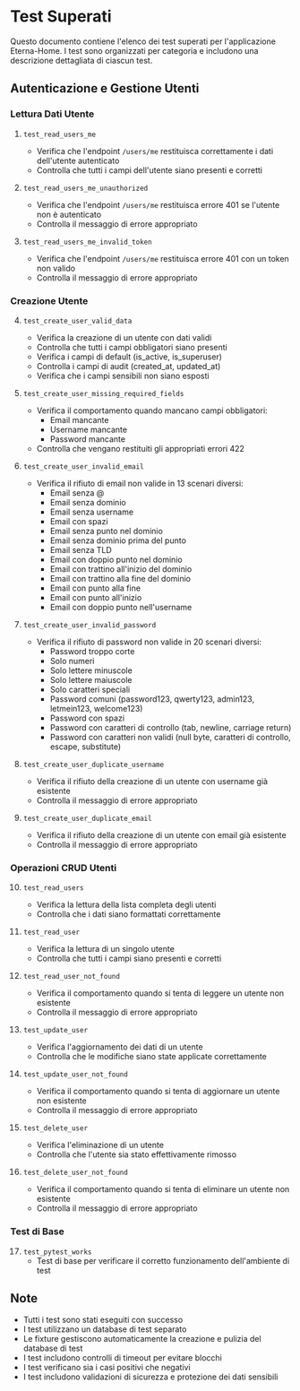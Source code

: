 # Test Superati

Questo documento contiene l'elenco dei test superati per l'applicazione Eterna-Home. I test sono organizzati per categoria e includono una descrizione dettagliata di ciascun test.

## Autenticazione e Gestione Utenti

### Lettura Dati Utente
1. `test_read_users_me`
   - Verifica che l'endpoint `/users/me` restituisca correttamente i dati dell'utente autenticato
   - Controlla che tutti i campi dell'utente siano presenti e corretti

2. `test_read_users_me_unauthorized`
   - Verifica che l'endpoint `/users/me` restituisca errore 401 se l'utente non è autenticato
   - Controlla il messaggio di errore appropriato

3. `test_read_users_me_invalid_token`
   - Verifica che l'endpoint `/users/me` restituisca errore 401 con un token non valido
   - Controlla il messaggio di errore appropriato

### Creazione Utente
4. `test_create_user_valid_data`
   - Verifica la creazione di un utente con dati validi
   - Controlla che tutti i campi obbligatori siano presenti
   - Verifica i campi di default (is_active, is_superuser)
   - Controlla i campi di audit (created_at, updated_at)
   - Verifica che i campi sensibili non siano esposti

5. `test_create_user_missing_required_fields`
   - Verifica il comportamento quando mancano campi obbligatori:
     - Email mancante
     - Username mancante
     - Password mancante
   - Controlla che vengano restituiti gli appropriati errori 422

6. `test_create_user_invalid_email`
   - Verifica il rifiuto di email non valide in 13 scenari diversi:
     - Email senza @
     - Email senza dominio
     - Email senza username
     - Email con spazi
     - Email senza punto nel dominio
     - Email senza dominio prima del punto
     - Email senza TLD
     - Email con doppio punto nel dominio
     - Email con trattino all'inizio del dominio
     - Email con trattino alla fine del dominio
     - Email con punto alla fine
     - Email con punto all'inizio
     - Email con doppio punto nell'username

7. `test_create_user_invalid_password`
   - Verifica il rifiuto di password non valide in 20 scenari diversi:
     - Password troppo corte
     - Solo numeri
     - Solo lettere minuscole
     - Solo lettere maiuscole
     - Solo caratteri speciali
     - Password comuni (password123, qwerty123, admin123, letmein123, welcome123)
     - Password con spazi
     - Password con caratteri di controllo (tab, newline, carriage return)
     - Password con caratteri non validi (null byte, caratteri di controllo, escape, substitute)

8. `test_create_user_duplicate_username`
   - Verifica il rifiuto della creazione di un utente con username già esistente
   - Controlla il messaggio di errore appropriato

9. `test_create_user_duplicate_email`
   - Verifica il rifiuto della creazione di un utente con email già esistente
   - Controlla il messaggio di errore appropriato

### Operazioni CRUD Utenti
10. `test_read_users`
    - Verifica la lettura della lista completa degli utenti
    - Controlla che i dati siano formattati correttamente

11. `test_read_user`
    - Verifica la lettura di un singolo utente
    - Controlla che tutti i campi siano presenti e corretti

12. `test_read_user_not_found`
    - Verifica il comportamento quando si tenta di leggere un utente non esistente
    - Controlla il messaggio di errore appropriato

13. `test_update_user`
    - Verifica l'aggiornamento dei dati di un utente
    - Controlla che le modifiche siano state applicate correttamente

14. `test_update_user_not_found`
    - Verifica il comportamento quando si tenta di aggiornare un utente non esistente
    - Controlla il messaggio di errore appropriato

15. `test_delete_user`
    - Verifica l'eliminazione di un utente
    - Controlla che l'utente sia stato effettivamente rimosso

16. `test_delete_user_not_found`
    - Verifica il comportamento quando si tenta di eliminare un utente non esistente
    - Controlla il messaggio di errore appropriato

### Test di Base
17. `test_pytest_works`
    - Test di base per verificare il corretto funzionamento dell'ambiente di test

## Note
- Tutti i test sono stati eseguiti con successo
- I test utilizzano un database di test separato
- Le fixture gestiscono automaticamente la creazione e pulizia del database di test
- I test includono controlli di timeout per evitare blocchi
- I test verificano sia i casi positivi che negativi
- I test includono validazioni di sicurezza e protezione dei dati sensibili 